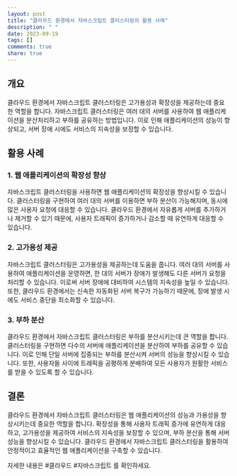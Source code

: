 ```yaml
---
layout: post
title: "클라우드 환경에서 자바스크립트 클러스터링의 활용 사례"
description: " "
date: 2023-09-19
tags: []
comments: true
share: true
---
```


## 개요
클라우드 환경에서 자바스크립트 클러스터링은 고가용성과 확장성을 제공하는데 중요한 역할을 합니다. 자바스크립트 클러스터링은 여러 대의 서버를 사용하여 웹 애플리케이션을 분산처리하고 부하를 공유하는 방법입니다. 이로 인해 애플리케이션의 성능이 향상되고, 서버 장애 시에도 서비스의 지속성을 보장할 수 있습니다.

## 활용 사례

### 1. 웹 애플리케이션의 확장성 향상
자바스크립트 클러스터링을 사용하면 웹 애플리케이션의 확장성을 향상시킬 수 있습니다. 클러스터링을 구현하여 여러 대의 서버를 이용하면 부하 분산이 가능해지며, 동시에 많은 사용자 요청에 대응할 수 있습니다. 클라우드 환경에서 자유롭게 서버를 추가하거나 제거할 수 있기 때문에, 사용자 트래픽이 증가하거나 감소할 때 유연하게 대응할 수 있습니다.

### 2. 고가용성 제공
자바스크립트 클러스터링은 고가용성을 제공하는데 도움을 줍니다. 여러 대의 서버를 사용하여 애플리케이션을 운영하면, 한 대의 서버가 장애가 발생해도 다른 서버가 요청을 처리할 수 있습니다. 이로써 서버 장애에 대비하여 시스템의 지속성을 높일 수 있습니다. 또한, 클라우드 환경에서는 신속한 자동화된 서버 복구가 가능하기 때문에, 장애 발생 시에도 서비스 중단을 최소화할 수 있습니다.

### 3. 부하 분산
클라우드 환경에서 자바스크립트 클러스터링은 부하를 분산시키는데 큰 역할을 합니다. 클러스터링을 구현하면 다수의 서버에 애플리케이션을 분산하여 부하를 공유할 수 있습니다. 이로 인해 단일 서버에 집중되는 부하를 분산시켜 서버의 성능을 향상시킬 수 있습니다. 또한, 사용자들 사이에 트래픽을 공평하게 분배하여 모든 사용자가 원활한 서비스를 받을 수 있도록 할 수 있습니다.

## 결론
클라우드 환경에서 자바스크립트 클러스터링은 웹 애플리케이션의 성능과 가용성을 향상시키는데 중요한 역할을 합니다. 확장성을 통해 사용자 트래픽 증가에 유연하게 대응하고, 고가용성을 제공하여 서비스의 지속성을 보장할 수 있으며, 부하 분산을 통해 서버 성능을 향상시킬 수 있습니다. 클라우드 환경에서 자바스크립트 클러스터링을 활용하여 안정적이고 효율적인 웹 애플리케이션을 구축할 수 있습니다.

자세한 내용은 #클라우드 #자바스크립트 를 확인하세요.
